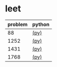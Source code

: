 # leet

| problem |        python            |
|---------|--------------------------|
|   88    | [(py)](src/88/88.py)     |
|  1252   | [(py)](src/1252/1252.py) |
|  1431   | [(py)](src/1431/1431.py) |
|  1768   | [(py)](src/1768/1768.py) |
